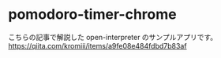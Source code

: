 # pomodoro-timer-chrome

こちらの記事で解説した open-interpreter のサンプルアプリです。
https://qiita.com/kromiii/items/a9fe08e484fdbd7b83af

